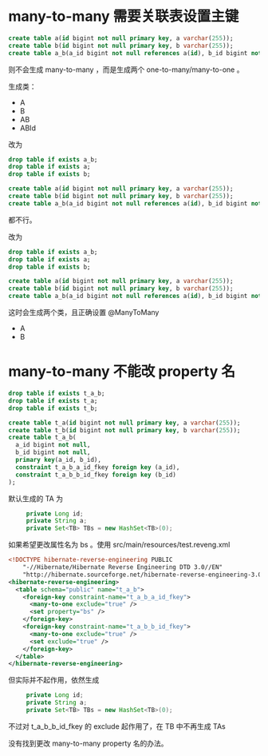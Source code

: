 # many-to-many 需要关联表设置主键
```sql
create table a(id bigint not null primary key, a varchar(255));
create table b(id bigint not null primary key, b varchar(255));
create table a_b(a_id bigint not null references a(id), b_id bigint not null references b(id));
```


则不会生成 many-to-many ，而是生成两个 one-to-many/many-to-one 。


生成类：
- A
- B
- AB
- ABId


改为
```sql
drop table if exists a_b;
drop table if exists a;
drop table if exists b;

create table a(id bigint not null primary key, a varchar(255));
create table b(id bigint not null primary key, b varchar(255));
create table a_b(a_id bigint not null references a(id), b_id bigint not null references b(id), constraint uk_a_b unique(a_id, b_id));
```
都不行。


改为
```sql
drop table if exists a_b;
drop table if exists a;
drop table if exists b;

create table a(id bigint not null primary key, a varchar(255));
create table b(id bigint not null primary key, b varchar(255));
create table a_b(a_id bigint not null references a(id), b_id bigint not null references b(id), primary key(a_id, b_id));
```


这时会生成两个类，且正确设置 @ManyToMany
- A
- B


# many-to-many 不能改 property 名
```sql
drop table if exists t_a_b;
drop table if exists t_a;
drop table if exists t_b;

create table t_a(id bigint not null primary key, a varchar(255));
create table t_b(id bigint not null primary key, b varchar(255));
create table t_a_b(
  a_id bigint not null,
  b_id bigint not null,
  primary key(a_id, b_id),
  constraint t_a_b_a_id_fkey foreign key (a_id),
  constraint t_a_b_b_id_fkey foreign key (b_id)
);
```


默认生成的 TA 为
```java
     private Long id;
     private String a;
     private Set<TB> TBs = new HashSet<TB>(0);
```


如果希望更改属性名为 bs 。使用 src/main/resources/test.reveng.xml
```xml
<!DOCTYPE hibernate-reverse-engineering PUBLIC 
    "-//Hibernate/Hibernate Reverse Engineering DTD 3.0//EN"
    "http://hibernate.sourceforge.net/hibernate-reverse-engineering-3.0.dtd">
<hibernate-reverse-engineering>
  <table schema="public" name="t_a_b">
    <foreign-key constraint-name="t_a_b_a_id_fkey">
      <many-to-one exclude="true" />
      <set property="bs" />
    </foreign-key>
    <foreign-key constraint-name="t_a_b_b_id_fkey">
      <many-to-one exclude="true" />
      <set exclude="true" />
    </foreign-key>
  </table>
</hibernate-reverse-engineering>
```


但实际并不起作用，依然生成
```java
     private Long id;
     private String a;
     private Set<TB> TBs = new HashSet<TB>(0);
```


不过对 t_a_b_b_id_fkey 的 exclude 起作用了，在 TB 中不再生成 TAs


没有找到更改 many-to-many property 名的办法。


